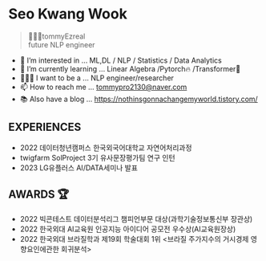 # Seo Kwang Wook
> 👨🏻‍💻tommyEzreal   
> future NLP engineer 

- 👀 I’m interested in ... ML,DL / NLP / Statistics / Data Analytics
- 🌱 I’m currently learning ... Linear Algebra /Pytorch🔥 /Transformer🤗
- 👨🏻‍💻 I want to be a ... NLP engineer/researcher
- 📫 How to reach me ... tommypro2130@naver.com
- 📚 Also have a blog ... https://nothinsgonnachangemyworld.tistory.com/

## EXPERIENCES 

- 2022 데이터청년캠퍼스 한국외국어대학교 자연어처리과정  
- twigfarm SolProject 3기 유사문장평가팀 연구 인턴  
- 2023 LG유플러스 AI/DATA세미나 발표 

## AWARDS 🏆

- 2022 빅콘테스트 데이터분석리그 챔피언부문 대상(과학기술정보통신부 장관상)
- 2022 한국외대 AI교육원 인공지능 아이디어 공모전 우수상(AI교육원장상)
- 2022 한국외대 브라질학과 제19회 학술대회 1위 <브라질 주가지수의 거시경제 영향요인에관한 회귀분석> 











<!--
**tommyEzreal/tommyEzreal** is a ✨ _special_ ✨ repository because its `README.md` (this file) appears on your GitHub profile.

